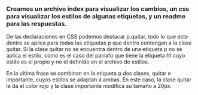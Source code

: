 ### Creamos un archivo index para visualizar los cambios, un css para visualizar los estilos de algunas etiquetas, y un readme para las respuestas.

De las declaraciones en CSS podemos destacar p.quitar, todo lo que este dentro se aplica para todas las etiquetas p que dentro contengan a la clase quitar. Si la clase quitar no se encuentra dentro de una etiqueta p no se aplica el estilo, como es el caso del parrafo que tiene la etiqueta h1 cuyo estilo es el propio y no el definido en el archivo de estilos.

En la ultima frase se combinan en la etiqueta p dos clases, quitar e importante, cuyos estilos se adaptan a ambas. En este caso, la clase quitar le da el color rojo y la clase importante modifica su tamaño a 20px.